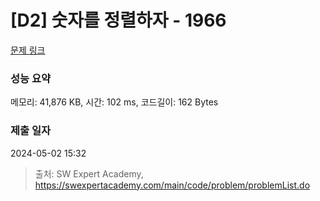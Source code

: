 # [D2] 숫자를 정렬하자 - 1966 

[문제 링크](https://swexpertacademy.com/main/code/problem/problemDetail.do?contestProbId=AV5PrmyKAWEDFAUq) 

### 성능 요약

메모리: 41,876 KB, 시간: 102 ms, 코드길이: 162 Bytes

### 제출 일자

2024-05-02 15:32



> 출처: SW Expert Academy, https://swexpertacademy.com/main/code/problem/problemList.do
